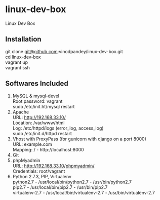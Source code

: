 linux-dev-box  
=============  

Linux Dev Box  


Installation  
-------------  
git clone git@github.com:vinodpandey/linux-dev-box.git  
cd linux-dev-box  
vagrant up  
vagrant ssh  


Softwares Included  
-------------------  
1. MySQL & mysql-devel  
   Root password: vagrant  
   sudo /etc/init.ht/mysql restart  
2. Apache   
   URL: http://192.168.33.10/  
   Location: /var/www/html  
   Log: /etc/httpd/logs (error_log, access_log)  
   sudo /etc/init.d/httpd restart
3. Vhost with ProxyPass (for gunicorn with django on a port 8000)  
    URL: example.com  
    Mapping: / - http://localhost:8000  
4. Git
5. phpMyadmin  
   URL: http://192.168.33.10/phpmyadmin/  
   Credentials: root/vagrant  
6. Python 2.7.3, PIP, Virtualenv  
	python2.7 - /usr/local/bin/python2.7 - /usr/bin/python2.7  
	pip2.7 - /usr/local/bin/pip2.7 - /usr/bin/pip2.7  
	virtualenv-2.7 - /usr/local/bin/virtualenv-2.7 - /usr/bin/virtualenv-2.7  








